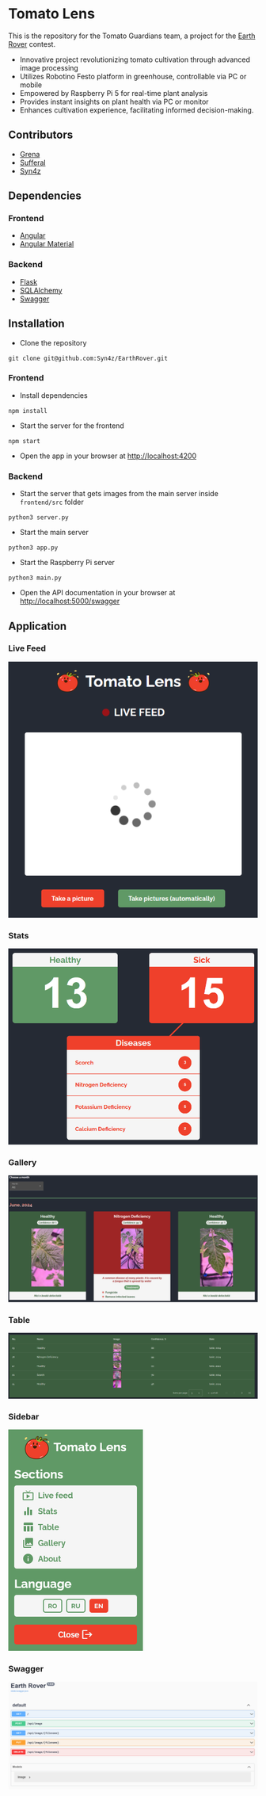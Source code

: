 # Tomato Lens
This is the repository for the Tomato Guardians team, a project for the [Earth Rover](https://utm.md/en/blog/2024/03/22/the-earth-rover-spring-edition-hackathon-at-utm/) contest.

- Innovative project revolutionizing tomato cultivation through advanced image processing
- Utilizes Robotino Festo platform in greenhouse, controllable via PC or mobile 
- Empowered by Raspberry Pi 5 for real-time plant analysis
- Provides instant insights on plant health via PC or monitor
- Enhances cultivation experience, facilitating informed decision-making.

## Contributors
- [Grena](https://github.com/Grena30/)
- [Sufferal](https://github.com/Sufferal/)
- [Syn4z](https://github.com/syn4z)

## Dependencies
### Frontend
- [Angular](https://angular.io/)
- [Angular Material](https://material.angular.io/)

### Backend
- [Flask](https://flask.palletsprojects.com/en/3.0.x/)
- [SQLAlchemy](https://www.sqlalchemy.org/)
- [Swagger](https://swagger.io/)

## Installation
- Clone the repository
```
git clone git@github.com:Syn4z/EarthRover.git
```
### Frontend
- Install dependencies
```
npm install
```
- Start the server for the frontend
```
npm start
```
- Open the app in your browser at [http://localhost:4200](http://localhost:4200)
### Backend
- Start the server that gets images from the main server inside `frontend/src` folder
```
python3 server.py
```
- Start the main server 
```
python3 app.py
```
- Start the Raspberry Pi server
```
python3 main.py
```

- Open the API documentation in your browser at [http://localhost:5000/swagger](http://localhost:5000/swagger)

## Application
### Live Feed
![Live Feed](./frontend/src/assets/img/readme/live_feed.png)

### Stats
![Stats](./frontend/src/assets/img/readme/stats.png)

### Gallery
![Gallery](./frontend/src/assets/img/readme/gallery.png)

### Table
![Table](./frontend/src/assets/img/readme/table.png)

### Sidebar
![Sidebar](./frontend/src/assets/img/readme/sidebar.png)

### Swagger 
![Swagger](./frontend/src/assets/img/readme/swagger.png)